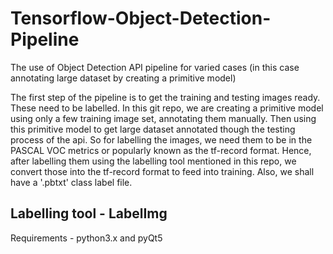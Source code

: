 # Tensorflow-Object-Detection-Pipeline
The use of Object Detection API pipeline for varied cases (in this case annotating large dataset by creating a primitive model)

The first step of the pipeline is to get the training and testing images ready. These need to be labelled. In this git repo, we are creating a primitive model using only a few training image set, annotating them manually. Then using this primitive model to get large dataset annotated though the testing process of the api.
So for labelling the images, we need them to be in the PASCAL VOC metrics or popularly known as the tf-record format. Hence, after labelling them using the labelling tool mentioned in this repo, we convert those into the tf-record format to feed into training. Also, we shall have a '.pbtxt' class label file. 

## Labelling tool - LabelImg 

Requirements - python3.x and pyQt5

